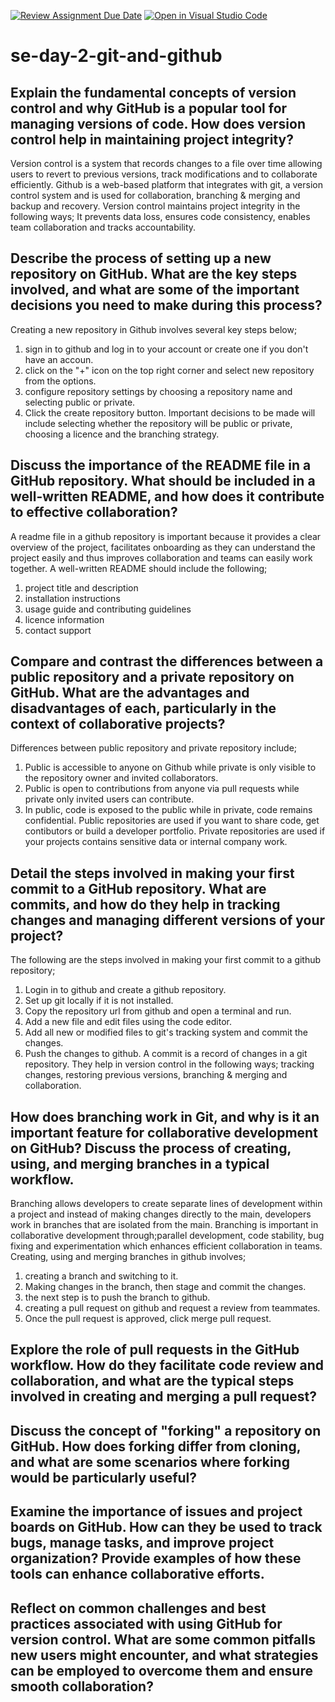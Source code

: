 [![Review Assignment Due Date](https://classroom.github.com/assets/deadline-readme-button-22041afd0340ce965d47ae6ef1cefeee28c7c493a6346c4f15d667ab976d596c.svg)](https://classroom.github.com/a/8wgCKhpZ)
[![Open in Visual Studio Code](https://classroom.github.com/assets/open-in-vscode-2e0aaae1b6195c2367325f4f02e2d04e9abb55f0b24a779b69b11b9e10269abc.svg)](https://classroom.github.com/online_ide?assignment_repo_id=18436844&assignment_repo_type=AssignmentRepo)
# se-day-2-git-and-github
## Explain the fundamental concepts of version control and why GitHub is a popular tool for managing versions of code. How does version control help in maintaining project integrity?
Version control is a system that records changes to a file over time allowing users to revert to previous versions, track modifications and to collaborate efficiently. Github is a web-based platform that integrates with git, a version control system and is used for collaboration, branching & merging and backup and recovery.
Version control maintains project integrity in the following ways; It prevents data loss, ensures code consistency, enables team collaboration and tracks accountability.

## Describe the process of setting up a new repository on GitHub. What are the key steps involved, and what are some of the important decisions you need to make during this process?
Creating a new repository in Github involves several key steps below;
1. sign in to github and log in to your account or create one if you don't have an accoun.
2. click on the "+" icon on the top right corner and select new repository from the options.
3. configure repository settings by choosing a repository name and selecting public or private.
4. Click the create repository button.
 Important decisions to be made will include selecting whether the repository will be public or private, choosing a licence and the branching strategy.

## Discuss the importance of the README file in a GitHub repository. What should be included in a well-written README, and how does it contribute to effective collaboration?
A readme file in a github repository is important because it provides a clear overview of the project, facilitates onboarding as they can understand the project easily and thus improves collaboration and teams can easily work together. A well-written README should include the following;
1. project title and description
2. installation instructions
3. usage guide and contributing guidelines
4. licence information
5. contact support

## Compare and contrast the differences between a public repository and a private repository on GitHub. What are the advantages and disadvantages of each, particularly in the context of collaborative projects?
Differences between public repository and private repository include;
1. Public is accessible to anyone on Github while private is only visible to the repository owner and invited collaborators.
2. Public is open to contributions from anyone via pull requests while private only invited users can contribute.
3. In public, code is exposed to the public while in private, code remains confidential.
Public repositories are used if you want to share code, get contibutors or build a developer portfolio. Private repositories are used if your projects contains sensitive data or internal company work.

## Detail the steps involved in making your first commit to a GitHub repository. What are commits, and how do they help in tracking changes and managing different versions of your project?
The following are the steps involved in making your first commit to a github repository;
1. Login in to github and create a github repository.
2. Set up git locally if it is not installed.
3. Copy the repository url from github and open a terminal and run.
4. Add a new file and edit files using the code editor.
5. Add all new or modified files to git's tracking system and commit the changes.
6. Push the changes to github.
A commit is a record of changes in a git repository. They help in version control in the following ways; tracking changes, restoring previous versions, branching & merging and collaboration.

## How does branching work in Git, and why is it an important feature for collaborative development on GitHub? Discuss the process of creating, using, and merging branches in a typical workflow.
Branching allows developers to create separate lines of development within a project and instead of making changes directly to the main, developers work in branches that are isolated from the main.
Branching is important in collaborative development through;parallel development, code stability, bug fixing and experimentation which enhances efficient collaboration in teams.
Creating, using and merging branches in github involves;
1. creating a branch and switching to it.
2. Making changes in the branch, then stage and commit the changes.
3. the next step is to push the branch to github.
4. creating a pull request on github and request a review from teammates.
5. Once the pull request is approved, click merge pull request.

## Explore the role of pull requests in the GitHub workflow. How do they facilitate code review and collaboration, and what are the typical steps involved in creating and merging a pull request?

## Discuss the concept of "forking" a repository on GitHub. How does forking differ from cloning, and what are some scenarios where forking would be particularly useful?

## Examine the importance of issues and project boards on GitHub. How can they be used to track bugs, manage tasks, and improve project organization? Provide examples of how these tools can enhance collaborative efforts.

## Reflect on common challenges and best practices associated with using GitHub for version control. What are some common pitfalls new users might encounter, and what strategies can be employed to overcome them and ensure smooth collaboration?
